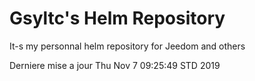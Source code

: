 # Gsyltc's Helm Repository

It-s my personnal helm repository for Jeedom and others

Derniere mise a jour Thu Nov  7 09:25:49 STD 2019
